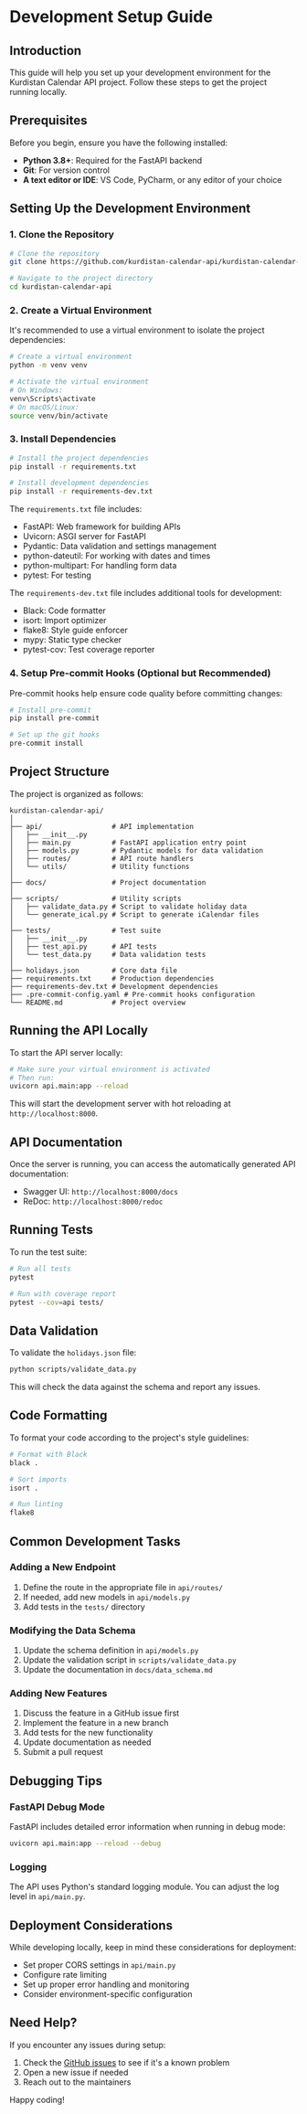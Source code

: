 # Development Setup Guide

## Introduction

This guide will help you set up your development environment for the Kurdistan Calendar API project. Follow these steps to get the project running locally.

## Prerequisites

Before you begin, ensure you have the following installed:

- **Python 3.8+**: Required for the FastAPI backend
- **Git**: For version control
- **A text editor or IDE**: VS Code, PyCharm, or any editor of your choice

## Setting Up the Development Environment

### 1. Clone the Repository

```bash
# Clone the repository
git clone https://github.com/kurdistan-calendar-api/kurdistan-calendar-api.git

# Navigate to the project directory
cd kurdistan-calendar-api
```

### 2. Create a Virtual Environment

It's recommended to use a virtual environment to isolate the project dependencies:

```bash
# Create a virtual environment
python -m venv venv

# Activate the virtual environment
# On Windows:
venv\Scripts\activate
# On macOS/Linux:
source venv/bin/activate
```

### 3. Install Dependencies

```bash
# Install the project dependencies
pip install -r requirements.txt

# Install development dependencies
pip install -r requirements-dev.txt
```

The `requirements.txt` file includes:

- FastAPI: Web framework for building APIs
- Uvicorn: ASGI server for FastAPI
- Pydantic: Data validation and settings management
- python-dateutil: For working with dates and times
- python-multipart: For handling form data
- pytest: For testing

The `requirements-dev.txt` file includes additional tools for development:

- Black: Code formatter
- isort: Import optimizer
- flake8: Style guide enforcer
- mypy: Static type checker
- pytest-cov: Test coverage reporter

### 4. Setup Pre-commit Hooks (Optional but Recommended)

Pre-commit hooks help ensure code quality before committing changes:

```bash
# Install pre-commit
pip install pre-commit

# Set up the git hooks
pre-commit install
```

## Project Structure

The project is organized as follows:

```
kurdistan-calendar-api/
│
├── api/                 # API implementation
│   ├── __init__.py
│   ├── main.py          # FastAPI application entry point
│   ├── models.py        # Pydantic models for data validation
│   ├── routes/          # API route handlers
│   └── utils/           # Utility functions
│
├── docs/                # Project documentation
│
├── scripts/             # Utility scripts
│   ├── validate_data.py # Script to validate holiday data
│   └── generate_ical.py # Script to generate iCalendar files
│
├── tests/               # Test suite
│   ├── __init__.py
│   ├── test_api.py      # API tests
│   └── test_data.py     # Data validation tests
│
├── holidays.json        # Core data file
├── requirements.txt     # Production dependencies
├── requirements-dev.txt # Development dependencies
├── .pre-commit-config.yaml # Pre-commit hooks configuration
└── README.md            # Project overview
```

## Running the API Locally

To start the API server locally:

```bash
# Make sure your virtual environment is activated
# Then run:
uvicorn api.main:app --reload
```

This will start the development server with hot reloading at `http://localhost:8000`.

## API Documentation

Once the server is running, you can access the automatically generated API documentation:

- Swagger UI: `http://localhost:8000/docs`
- ReDoc: `http://localhost:8000/redoc`

## Running Tests

To run the test suite:

```bash
# Run all tests
pytest

# Run with coverage report
pytest --cov=api tests/
```

## Data Validation

To validate the `holidays.json` file:

```bash
python scripts/validate_data.py
```

This will check the data against the schema and report any issues.

## Code Formatting

To format your code according to the project's style guidelines:

```bash
# Format with Black
black .

# Sort imports
isort .

# Run linting
flake8
```

## Common Development Tasks

### Adding a New Endpoint

1. Define the route in the appropriate file in `api/routes/`
2. If needed, add new models in `api/models.py`
3. Add tests in the `tests/` directory

### Modifying the Data Schema

1. Update the schema definition in `api/models.py`
2. Update the validation script in `scripts/validate_data.py`
3. Update the documentation in `docs/data_schema.md`

### Adding New Features

1. Discuss the feature in a GitHub issue first
2. Implement the feature in a new branch
3. Add tests for the new functionality
4. Update documentation as needed
5. Submit a pull request

## Debugging Tips

### FastAPI Debug Mode

FastAPI includes detailed error information when running in debug mode:

```bash
uvicorn api.main:app --reload --debug
```

### Logging

The API uses Python's standard logging module. You can adjust the log level in `api/main.py`.

## Deployment Considerations

While developing locally, keep in mind these considerations for deployment:

- Set proper CORS settings in `api/main.py`
- Configure rate limiting
- Set up proper error handling and monitoring
- Consider environment-specific configuration

## Need Help?

If you encounter any issues during setup:

1. Check the [GitHub issues](https://github.com/kurdistan-calendar-api/kurdistan-calendar-api/issues) to see if it's a known problem
2. Open a new issue if needed
3. Reach out to the maintainers

Happy coding! 